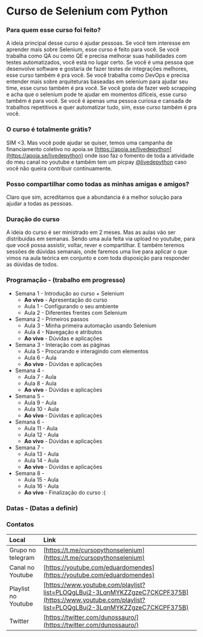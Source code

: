# Curso de Selenium com Python

### Para quem esse curso foi feito?

A ideia principal desse curso é ajudar pessoas. Se você tem interesse em aprender mais sobre Selenium, esse curso é feito para você. Se você trabalha como QA ou como QE e precisa melhorar suas habilidades com testes automatizados, você está no lugar certo. Se você é uma pessoa que desenvolve software e gostaria de fazer testes de integrações melhores, esse curso também é pra você. Se você trabalha como DevOps e precisa entender mais sobre arquiteturas baseadas em selenium para ajudar seu time, esse curso também é pra você. Se você gosta de fazer web scrapping e acha que o selenium pode te ajudar em momentos difíceis, esse curso também é para você. Se você é apenas uma pessoa curiosa e cansada de trabalhos repetitivos e quer automatizar tudo, sim, esse curso também é pra você.

### O curso é totalmente grátis?

SIM <3. Mas você pode ajudar se quiser, temos uma campanha de financiamento coletivo no apoia.se [https://apoia.se/livedepython](https://apoia.se/livedepython) onde isso faz o fomento de toda a atividade do meu canal no youtube e também tem um picpay [@livedepython](https://picpay.me/livedepython) caso você não queira contribuir continuamente.

### Posso compartilhar como todas as minhas amigas e amigos?

Claro que sim, acreditamos que a abundancia é a melhor solução para ajudar a todas as pessoas.

### Duração do curso

A ideia do curso é ser ministrado em 2 meses. Mas as aulas vão ser distribuidas em semanas. Sendo uma aula feita via upload no youtube, para que você possa assistir, voltar, rever e compartilhar. E também teremos sessões de dúvidas semanais, onde faremos uma live para aplicar o que vimos na aula teórica em conjunto e com toda disposição para responder as dúvidas de todos.


### Programação - (trabalho em progresso)
- Semana 1 - Introdução ao curso + Selenium
  - **Ao vivo** - Apresentação do curso
  - Aula 1 - Configurando o seu ambiente
  - Aula 2 - Diferentes frentes com Selenium
- Semana 2 - Primeiros passos
  - Aula 3 - Minha primeira automação usando Selenium
  - Aula 4 - Navegação e atributos
  - **Ao vivo** - Dúvidas e aplicações
- Semana 3 - Interação com as páginas
  - Aula 5 - Procurando e interagindo com elementos
  - Aula 6 - Aula
  - **Ao vivo** - Dúvidas e aplicações
- Semana 4 -
  - Aula 7 - Aula
  - Aula 8 - Aula
  - **Ao vivo** - Dúvidas e aplicações
- Semana 5 -
  - Aula 9 - Aula
  - Aula 10 - Aula
  - **Ao vivo** - Dúvidas e aplicações
- Semana 6 -
  - Aula 11 - Aula
  - Aula 12 - Aula
  - **Ao vivo** - Dúvidas e aplicações
- Semana 7 -
  - Aula 13 - Aula
  - Aula 14 - Aula
  - **Ao vivo** - Dúvidas e aplicações
- Semana 8 -
  - Aula 15 - Aula
  - Aula 16 - Aula
  - **Ao vivo** - Finalização do curso :(


### Datas - (Datas a definir)

### Contatos

| Local               | Link                              |
|:--------------------|:----------------------------------|
| Grupo no telegram   | [https://t.me/cursopythonselenium](https://t.me/cursopythonselenium)  |
| Canal no Youtube    | [https://youtube.com/eduardomendes](https://youtube.com/eduardomendes) |
| Playlist no Youtube | [https://www.youtube.com/playlist?list=PLOQgLBuj2-3LqnMYKZZgzeC7CKCPF375B](https://www.youtube.com/playlist?list=PLOQgLBuj2-3LqnMYKZZgzeC7CKCPF375B) |
| Twitter             | [https://twitter.com/dunossauro/](https://twitter.com/dunossauro/) |

